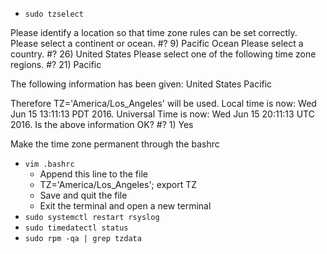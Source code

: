 * `sudo tzselect`

Please identify a location so that time zone rules can be set correctly.
Please select a continent or ocean.
#? 9) Pacific Ocean
Please select a country.
#? 26) United States
Please select one of the following time zone regions.
#? 21) Pacific

The following information has been given:
        United States
        Pacific

Therefore TZ='America/Los_Angeles' will be used.
Local time is now:      Wed Jun 15 13:11:13 PDT 2016.
Universal Time is now:  Wed Jun 15 20:11:13 UTC 2016.
Is the above information OK?
#? 1) Yes

Make the time zone permanent through the bashrc
* `vim .bashrc`
  * Append this line to the file
   * TZ='America/Los_Angeles'; export TZ
  * Save and quit the file
  * Exit the terminal and open a new terminal
* `sudo systemctl restart rsyslog`
* `sudo timedatectl status`
* `sudo rpm -qa | grep tzdata`
